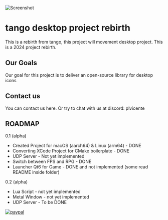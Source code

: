 ![Screenshot](ekron.png)

#  tango desktop project rebirth
This is a rebirth from tango, this project will movement desktop project. This is a 2024 project rebirth.

## Our Goals
Our goal for this project is to deliver an open-source library for desktop icons


## Contact us
You can contact us here. Or try to chat with us at discord: plvicente


## ROADMAP

0.1 (alpha)

 * Created Project for macOS (aarch64) & Linux (arm64) - DONE
 * Converting XCode Project for CMake boilerplate - DONE
 * UDP Server - Not yet implemented
 * Switch between FPS and RPG - DONE
 * Launcher Qt6 for Game - DONE and not implemented (some read README inside folder)
 
0.2 (alpha) 
 * Lua Script - not yet implemented
 * Metal Window - not yet implemented
 * UDP Server - To be DONE
 

[![paypal](https://www.paypalobjects.com/en_US/i/btn/btn_donateCC_LG.gif)](pdvicente@gleentech.com)
